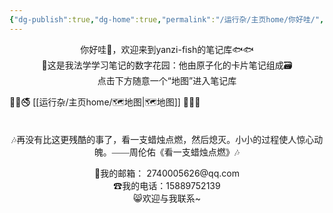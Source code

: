 ```yaml
---
{"dg-publish":true,"dg-home":true,"permalink":"/运行杂/主页home/你好哇/","tags":["gardenEntry"],"dgPassFrontmatter":true,"noteIcon":"","created":"2024-09-11T11:30:44.177+08:00","updated":"2024-10-18T23:11:42.803+08:00"}
---
```


<center>你好哇👋，欢迎来到yanzi-fish的笔记库🐟🐟</center>

<center>🏡这是我法学学习笔记的数字花园：他由原子化的卡片笔记组成🗃</center>

<center>点击下方随意一个“地图”进入笔记库</center>

🔞🚳🚭                                                                                                                  [[运行杂/主页home/🗺地图\|🗺地图]]                                                                                                             🚯📵🚷
<p><span><div style="padding-top: 1.5em; font-family: kaiti; text-align: center;">🎶再没有比这更残酷的事了，看一支蜡烛点燃，然后熄灭。小小的过程使人惊心动魄。——周伦佑《看一支蜡烛点燃》🎶</div></span></p>

<center>📮我的邮箱： 2740005626@qq.com</center>
<center>☎我的电话：15889752139</center>
<center>😸欢迎与我联系~</center>

